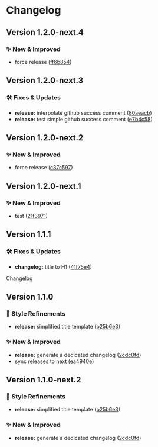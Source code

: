 Changelog
===

## Version 1.2.0-next.4

### ✨ New & Improved

* force release ([ff6b854](https://github.com/rafegoldberg/releasable/commit/ff6b85474b6a700f6d0417e6d0200a514a6e8779))

## Version 1.2.0-next.3

### 🛠 Fixes & Updates

* **release:** interpolate github success comment ([80aeacb](https://github.com/rafegoldberg/releasable/commit/80aeacbb0ab8386949ec3d276d9dc23e8cb02067))
* **release:** test simple github success comment ([e7b4c58](https://github.com/rafegoldberg/releasable/commit/e7b4c585c85c6470d852fc6ae88296c530824aa8))

## Version 1.2.0-next.2

### ✨ New & Improved

* force release ([c37c597](https://github.com/rafegoldberg/releasable/commit/c37c597ae11b4bd85bcd00d8026e7ef6bed3820c))

## Version 1.2.0-next.1

### ✨ New & Improved

* test ([21f3971](https://github.com/rafegoldberg/releasable/commit/21f39717572e1f782920565aa833f19c3ff726d4))

## Version 1.1.1

### 🛠 Fixes & Updates

* **changelog:** title to H1 ([41f75e4](https://github.com/rafegoldberg/releasable/commit/41f75e44a99e2123c19de5fa8af59cd58eca0295))

Changelog

## Version 1.1.0

### 💄 Style Refinements

* **release:** simplified title template ([b25b6e3](https://github.com/rafegoldberg/releasable/commit/b25b6e3def43c5852491523b587feb9205127e32))


### ✨ New & Improved

* **release:** generate a dedicated changelog ([2cdc0fd](https://github.com/rafegoldberg/releasable/commit/2cdc0fd150be4284c42d6b140de5afdc0d3f0820))
* sync releases to next ([ea4940e](https://github.com/rafegoldberg/releasable/commit/ea4940ed51e3166f872763dcdc81e448d737513c))

## Version 1.1.0-next.2

### 💄 Style Refinements

* **release:** simplified title template ([b25b6e3](https://github.com/rafegoldberg/releasable/commit/b25b6e3def43c5852491523b587feb9205127e32))


### ✨ New & Improved

* **release:** generate a dedicated changelog ([2cdc0fd](https://github.com/rafegoldberg/releasable/commit/2cdc0fd150be4284c42d6b140de5afdc0d3f0820))
